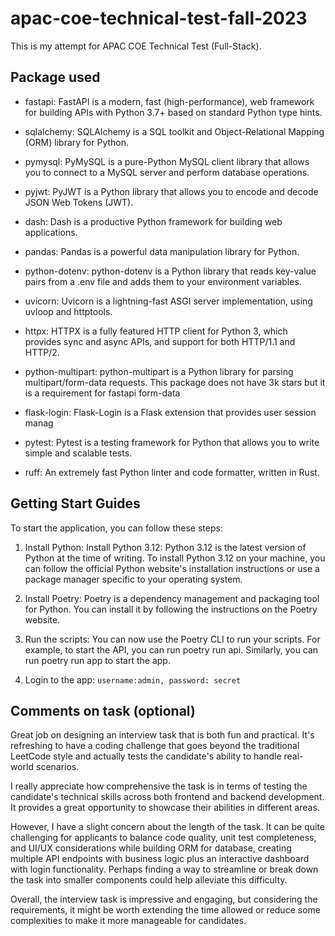 # apac-coe-technical-test-fall-2023
This is my attempt for APAC COE Technical Test (Full-Stack).

## Package used

- fastapi: FastAPI is a modern, fast (high-performance), web framework for building APIs with Python 3.7+ based on standard Python type hints.

- sqlalchemy: SQLAlchemy is a SQL toolkit and Object-Relational Mapping (ORM) library for Python.

- pymysql: PyMySQL is a pure-Python MySQL client library that allows you to connect to a MySQL server and perform database operations.

- pyjwt: PyJWT is a Python library that allows you to encode and decode JSON Web Tokens (JWT).

- dash: Dash is a productive Python framework for building web applications.

- pandas: Pandas is a powerful data manipulation library for Python.

- python-dotenv: python-dotenv is a Python library that reads key-value pairs from a .env file and adds them to your environment variables.

- uvicorn: Uvicorn is a lightning-fast ASGI server implementation, using uvloop and httptools.

- httpx: HTTPX is a fully featured HTTP client for Python 3, which provides sync and async APIs, and support for both HTTP/1.1 and HTTP/2.

- python-multipart: python-multipart is a Python library for parsing multipart/form-data requests. This package does not have 3k stars but it is a requirement for fastapi form-data

- flask-login: Flask-Login is a Flask extension that provides user session manag

- pytest: Pytest is a testing framework for Python that allows you to write simple and scalable tests.

- ruff: An extremely fast Python linter and code formatter, written in Rust.

## Getting Start Guides
To start the application, you can follow these steps:

1. Install Python: Install Python 3.12: Python 3.12 is the latest version of Python at the time of writing. To install Python 3.12 on your machine, you can follow the official Python website's installation instructions or use a package manager specific to your operating system.

1. Install Poetry: Poetry is a dependency management and packaging tool for Python. You can install it by following the instructions on the Poetry website.

1. Run the scripts: You can now use the Poetry CLI to run your scripts. For example, to start the API, you can run poetry run api. Similarly, you can run poetry run app to start the app.

1. Login to the app: `username:admin, password: secret`

## Comments on task (optional)
Great job on designing an interview task that is both fun and practical. It's refreshing to have a coding challenge that goes beyond the traditional LeetCode style and actually tests the candidate's ability to handle real-world scenarios.

I really appreciate how comprehensive the task is in terms of testing the candidate's technical skills across both frontend and backend development. It provides a great opportunity to showcase their abilities in different areas.

However, I have a slight concern about the length of the task. It can be quite challenging for applicants to balance code quality, unit test completeness, and UI/UX considerations while building ORM for database, creating multiple API endpoints with business logic plus an interactive dashboard with login functionality. Perhaps finding a way to streamline or break down the task into smaller components could help alleviate this difficulty.

Overall, the interview task is impressive and engaging, but considering the requirements, it might be worth extending the time allowed or reduce some complexities to make it more manageable for candidates.